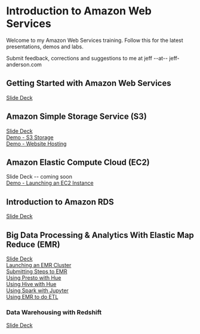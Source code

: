 # Introduction to Amazon Web Services

Welcome to my Amazon Web Services training. Follow this for the latest 
presentations, demos and labs.

Submit feedback, corrections and suggestions to me at jeff --at-- jeff-anderson.com
 
## Getting Started with Amazon Web Services

[Slide Deck](https://s3.us-east-2.amazonaws.com/public.jeff-anderson.com/IntroToAWS-GettingStarted.pdf)

## Amazon Simple Storage Service (S3)

[Slide Deck](https://s3.us-east-2.amazonaws.com/public.jeff-anderson.com/IntroToAWS-Storage.pdf) \
[Demo - S3 Storage](Demo-OnlineStorage.docx) \
[Demo - Website Hosting](Demo-S3-WebsiteHosting.docx)

## Amazon Elastic Compute Cloud (EC2)

Slide Deck -- coming soon \
[Demo - Launching an EC2 Instance](Demo-LaunchEC2-Instance.docx)


## Introduction to Amazon RDS

[Slide Deck](https://1drv.ms/b/s!AsY74JxXap271S3A18St76SfyuXe)

## Big Data Processing & Analytics With Elastic Map Reduce (EMR)

[Slide Deck](https://docs.google.com/presentation/d/19OfZ2viuIlkeBpreP9IJr2nnjPC0dxxEiT8_cTYP9D0/edit?usp=sharing) \
[Launching an EMR Cluster](./Demo-EMR-Launch.md) \
[Submitting Steps to EMR](Demo-EMR-Steps.md) \
[Using Presto with Hue](./Demo-EMR-Presto.md) \
[Using Hive with Hue](./Demo-Hive-HUE.md) \
[Using Spark with Jupyter](./Demo-Spark-Jupyter.md) \
[Using EMR to do ETL](Demo-EMR-as-ETL.md) 

### Data Warehousing with Redshift

[Slide Deck](https://docs.google.com/presentation/d/1sx1mdkdU_v7q_X8uBEYMc7i79A9ZcGgUbdlVrKi8qyQ/edit?usp=sharing)
